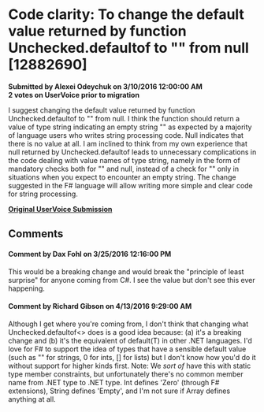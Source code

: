 # Code clarity: To change the default value returned by function Unchecked.defaultof<string> to "" from null [12882690] #

**Submitted by Alexei Odeychuk on 3/10/2016 12:00:00 AM**  
**2 votes on UserVoice prior to migration**  

I suggest changing the default value returned by function Unchecked.defaultof<string> to "" from null. I think the function should return a value of type string indicating an empty string "" as expected by a majority of language users who writes string processing code.
Null indicates that there is no value at all.
I am inclined to think from my own experience that null returned by Unchecked.defaultof<string> leads to unnecessary complications in the code dealing with value names of type string, namely in the form of mandatory checks both for "" and null, instead of a check for "" only in situations when you expect to encounter an empty string.
The change suggested in the F# language will allow writing more simple and clear code for string processing.



**[Original UserVoice Submission](https://fslang.uservoice.com/forums/245727-f-language/suggestions/12882690)**


## Comments ##


#### Comment by Dax Fohl on 3/25/2016 12:16:00 PM ####
This would be a breaking change and would break the "principle of least surprise" for anyone coming from C#. I see the value but don't see this ever happening.


#### Comment by Richard Gibson on 4/13/2016 9:29:00 AM ####
Although I get where you're coming from, I don't think that changing what Unchecked.defaultof<> does is a good idea because: (a) it's a breaking change and (b) it's the equivalent of default(T) in other .NET languages.
I'd love for F# to support the idea of types that have a sensible default value (such as "" for strings, 0 for ints, [] for lists) but I don't know how you'd do it without support for higher kinds first.
Note: We *sort of* have this with static type member constraints, but unfortunately there's no common member name from .NET type to .NET type. Int defines 'Zero' (through F# extensions), String defines 'Empty', and I'm not sure if Array defines anything at all.

